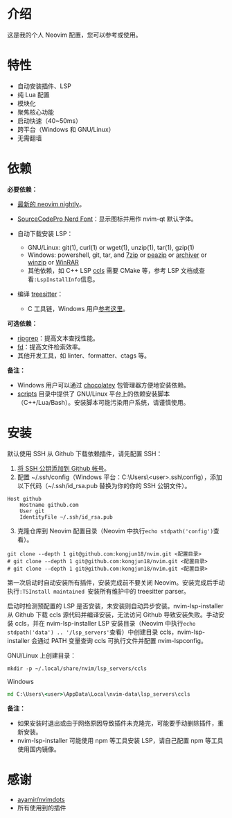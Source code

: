 # 介绍

这是我的个人 Neovim 配置，您可以参考或使用。

# 特性

- 自动安装插件、LSP
- 纯 Lua 配置
- 模块化
- 聚焦核心功能
- 启动快速（40~50ms）
- 跨平台（Windows 和 GNU/Linux）
- 无需翻墙



#  依赖

**必要依赖：**

- [最新的 neovim nightly](https://github.com/neovim/neovim/releases/tag/nightly)。

- [SourceCodePro Nerd Font](https://github.com/ryanoasis/nerd-fonts/releases/download/v2.1.0/SourceCodePro.zip)：显示图标并用作 nvim-qt 默认字体。

- 自动下载安装 LSP：

  - GNU/Linux: git(1), curl(1) or wget(1), unzip(1), tar(1), gzip(1)
  - Windows:  powershell, git, tar, and [7zip](https://www.7-zip.org/) or [peazip](https://peazip.github.io/) or [archiver](https://github.com/mholt/archiver) or [winzip](https://www.winzip.com/) or [WinRAR](https://www.win-rar.com/)
  - 其他依赖，如 C++ LSP [ccls](https://github.com/MaskRay/ccls) 需要 CMake 等，参考 LSP 文档或查看`:LspInstallInfo`信息。

- 编译 [treesitter](https://github.com/nvim-treesitter/nvim-treesitter)：

  - C 工具链，Windows 用户[参考这里](https://github.com/nvim-treesitter/nvim-treesitter/wiki/Windows-support)。


**可选依赖：**

- [ripgrep](https://github.com/BurntSushi/ripgrep)：提高文本查找性能。
- [fd](https://github.com/sharkdp/fd)：提高文件检索效率。
- 其他开发工具，如 linter、formatter、ctags 等。

**备注：**

- Windows 用户可以通过 [chocolatey](https://chocolatey.org/install) 包管理器方便地安装依赖。
- [scripts](./scripts) 目录中提供了 GNU/Linux 平台上的依赖安装脚本（C++/Lua/Bash）。安装脚本可能污染用户系统，请谨慎使用。



# 安装
默认使用 SSH 从 Github 下载依赖插件，请先配置 SSH：
1. [将 SSH 公钥添加到 Github 帐号](https://docs.github.com/en/authentication/connecting-to-github-with-ssh)。
2. 配置 \~/.ssh/config（Windows 平台：C:\Users\\<user\>\.ssh\config），添加以下代码（\~/.ssh/id_rsa.pub 替换为你的你的 SSH 公钥文件）。
```
Host github
    Hostname github.com
    User git
    IdentityFile ~/.ssh/id_rsa.pub
```
3. 克隆仓库到 Neovim 配置目录（Neovim 中执行`echo stdpath('config')`查看）。
```shell
git clone --depth 1 git@github.com:kongjun18/nvim.git <配置目录>
# git clone --depth 1 git@github.com:kongjun18/nvim.git <配置目录>
# git clone --depth 1 git@github.com:kongjun18/nvim.git <配置目录>
```

第一次启动时自动安装所有插件，安装完成前不要关闭 Neovim。安装完成后手动执行`:TSInstall maintained `安装所有维护中的 treesitter parser。

启动时检测预配置的 LSP 是否安装，未安装则自动异步安装。nvim-lsp-installer 从 Github 下载 ccls 源代码并编译安装，无法访问 Github 导致安装失败。手动安装 ccls，并在 nvim-lsp-installer LSP 安装目录（Neovim 中执行`echo stdpath('data') .. '/lsp_servers'`查看）中创建目录 ccls，nvim-lsp-installer 会通过 PATH 变量查询 ccls 可执行文件并配置 nvim-lspconfig。

GNU/Linux 上创建目录：
```shell
mkdir -p ~/.local/share/nvim/lsp_servers/ccls
```
Windows 
```cmd
md C:\Users\<user>\AppData\Local\nvim-data\lsp_servers\ccls
```

**备注：**

- 如果安装时退出或由于网络原因导致插件未克隆完，可能要手动删除插件，重新安装。
- nvim-lsp-installer 可能使用 npm 等工具安装 LSP，请自己配置 npm 等工具使用国内镜像。


# 感谢

- [ayamir/nvimdots](https://github.com/ayamir/nvimdots)
- 所有使用到的插件
